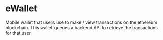 # eWallet
Mobile wallet that users use to make / view transactions on the ethereum blockchain. This wallet queries a backend API to retrieve the transactions for that user.
